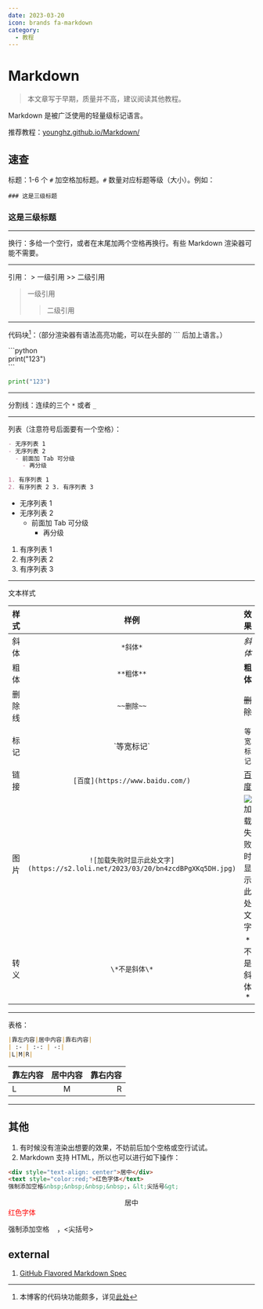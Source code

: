 ```yaml
---
date: 2023-03-20
icon: brands fa-markdown
category:
  - 教程
---
```


# Markdown

> 本文章写于早期，质量并不高，建议阅读其他教程。

Markdown 是被广泛使用的轻量级标记语言。

推荐教程：[younghz.github.io/Markdown/](http://younghz.github.io/Markdown/)

## 速查

标题：1-6 个 `#` 加空格加标题。`#` 数量对应标题等级（大小）。例如：

`### 这是三级标题`

### 这是三级标题

---

换行：多给一个空行，或者在末尾加两个空格再换行。有些 Markdown 渲染器可能不需要。

---

引用：
\> 一级引用
\>\> 二级引用

> 一级引用
>
> > 二级引用

---

代码块[^1]：（部分渲染器有语法高亮功能，可以在头部的 \`\`\` 后加上语言。）
[^1]: 本博客的代码块功能颇多，详见[此处](https://theme-hope.vuejs.press/zh/cookbook/vuepress/markdown.html#代码块)

\```python<br/>
print("123")<br/>
\```

```python
print("123")
```

---

分割线：连续的三个 `*` 或者 `_`

---

列表（注意符号后面要有一个空格）：

```markdown
- 无序列表 1
- 无序列表 2
  - 前面加 Tab 可分级
    - 再分级

1. 有序列表 1
2. 有序列表 2 3. 有序列表 3
```

- 无序列表 1
- 无序列表 2
  - 前面加 Tab 可分级
    - 再分级

1. 有序列表 1
2. 有序列表 2
3. 有序列表 3

---

文本样式

<!-- prettier-ignore -->
|样式|样例|效果|
| :--: | :--: | :--: |
|斜体|`*斜体*`|*斜体*|
|粗体|`**粗体**`|**粗体**|
|删除线|`~~删除~~`|~~删除~~|
|标记|\`等宽标记\`|`等宽标记`|
|链接|`[百度](https://www.baidu.com/)`|[百度](https://www.baidu.com/)|
|图片|`![加载失败时显示此处文字](https://s2.loli.net/2023/03/20/bn4zcdBPgXKq5DH.jpg)`|![加载失败时显示此处文字](https://s2.loli.net/2023/03/20/bn4zcdBPgXKq5DH.jpg)|
|转义|`\*不是斜体\*`|\*不是斜体\*|

---

表格：

<!-- prettier-ignore -->
```markdown
|靠左内容|居中内容|靠右内容|
| :- | :-: | -:|
|L|M|R|
```

<!-- prettier-ignore -->
|靠左内容|居中内容|靠右内容|
| :- | :-: | -:|
|L|M|R|

---

## 其他

1. 有时候没有渲染出想要的效果，不妨前后加个空格或空行试试。
2. Markdown 支持 HTML，所以也可以进行如下操作：

```markdown
<div style="text-align: center">居中</div>
<text style="color:red;">红色字体</text>
强制添加空格&nbsp;&nbsp;&nbsp;&nbsp;，&lt;尖括号&gt;
```

<div style="text-align: center">居中</div>
<text style="color:red;">红色字体</text>

强制添加空格&nbsp;&nbsp;&nbsp;&nbsp;，&lt;尖括号&gt;

## external

1. [GitHub Flavored Markdown Spec](https://github.github.com/gfm/)
